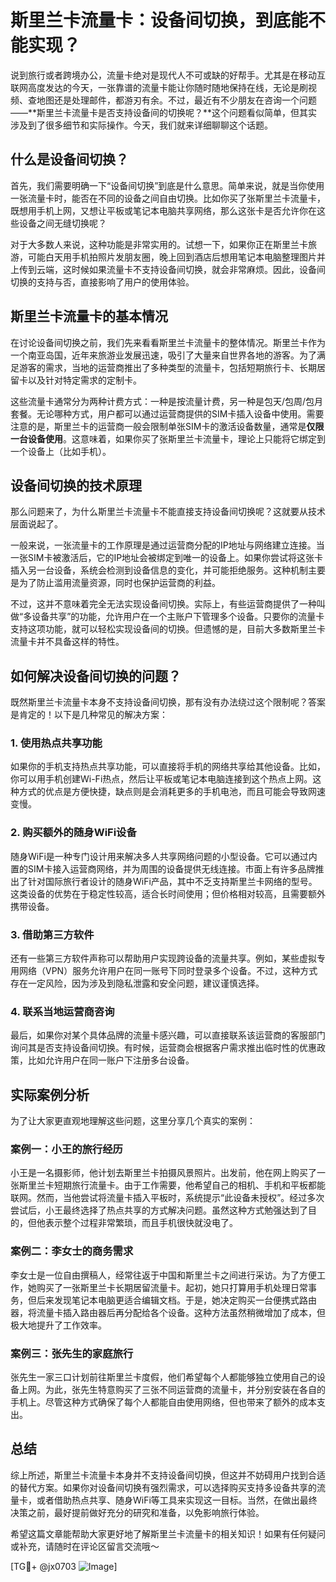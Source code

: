 # 斯里兰卡流量卡：设备间切换，到底能不能实现？

说到旅行或者跨境办公，流量卡绝对是现代人不可或缺的好帮手。尤其是在移动互联网高度发达的今天，一张靠谱的流量卡能让你随时随地保持在线，无论是刷视频、查地图还是处理邮件，都游刃有余。不过，最近有不少朋友在咨询一个问题——**斯里兰卡流量卡是否支持设备间的切换呢？**这个问题看似简单，但其实涉及到了很多细节和实际操作。今天，我们就来详细聊聊这个话题。

## 什么是设备间切换？

首先，我们需要明确一下“设备间切换”到底是什么意思。简单来说，就是当你使用一张流量卡时，能否在不同的设备之间自由切换。比如你买了张斯里兰卡流量卡，既想用手机上网，又想让平板或笔记本电脑共享网络，那么这张卡是否允许你在这些设备之间无缝切换呢？

对于大多数人来说，这种功能是非常实用的。试想一下，如果你正在斯里兰卡旅游，可能白天用手机拍照片发朋友圈，晚上回到酒店后想用笔记本电脑整理图片并上传到云端，这时候如果流量卡不支持设备间切换，就会非常麻烦。因此，设备间切换的支持与否，直接影响了用户的使用体验。

## 斯里兰卡流量卡的基本情况

在讨论设备间切换之前，我们先来看看斯里兰卡流量卡的整体情况。斯里兰卡作为一个南亚岛国，近年来旅游业发展迅速，吸引了大量来自世界各地的游客。为了满足游客的需求，当地的运营商推出了多种类型的流量卡，包括短期旅行卡、长期居留卡以及针对特定需求的定制卡。

这些流量卡通常分为两种计费方式：一种是按流量计费，另一种是包天/包周/包月套餐。无论哪种方式，用户都可以通过运营商提供的SIM卡插入设备中使用。需要注意的是，斯里兰卡的运营商一般会限制单张SIM卡的激活设备数量，通常是**仅限一台设备使用**。这意味着，如果你买了张斯里兰卡流量卡，理论上只能将它绑定到一个设备上（比如手机）。

## 设备间切换的技术原理

那么问题来了，为什么斯里兰卡流量卡不能直接支持设备间切换呢？这就要从技术层面说起了。

一般来说，一张流量卡的工作原理是通过运营商分配的IP地址与网络建立连接。当一张SIM卡被激活后，它的IP地址会被绑定到唯一的设备上。如果你尝试将这张卡插入另一台设备，系统会检测到设备信息的变化，并可能拒绝服务。这种机制主要是为了防止滥用流量资源，同时也保护运营商的利益。

不过，这并不意味着完全无法实现设备间切换。实际上，有些运营商提供了一种叫做“多设备共享”的功能，允许用户在一个主账户下管理多个设备。只要你的流量卡支持这项功能，就可以轻松实现设备间的切换。但遗憾的是，目前大多数斯里兰卡流量卡并不具备这样的特性。

## 如何解决设备间切换的问题？

既然斯里兰卡流量卡本身不支持设备间切换，那有没有办法绕过这个限制呢？答案是肯定的！以下是几种常见的解决方案：

### 1. 使用热点共享功能
如果你的手机支持热点共享功能，可以直接将手机的网络共享给其他设备。比如，你可以用手机创建Wi-Fi热点，然后让平板或笔记本电脑连接到这个热点上网。这种方式的优点是方便快捷，缺点则是会消耗更多的手机电池，而且可能会导致网速变慢。

### 2. 购买额外的随身WiFi设备
随身WiFi是一种专门设计用来解决多人共享网络问题的小型设备。它可以通过内置的SIM卡接入运营商网络，并为周围的设备提供无线连接。市面上有许多品牌推出了针对国际旅行者设计的随身WiFi产品，其中不乏支持斯里兰卡网络的型号。这类设备的优势在于稳定性较高，适合长时间使用；但价格相对较高，且需要额外携带设备。

### 3. 借助第三方软件
还有一些第三方软件声称可以帮助用户实现跨设备的流量共享。例如，某些虚拟专用网络（VPN）服务允许用户在同一账号下同时登录多个设备。不过，这种方式存在一定风险，因为涉及到隐私泄露和安全问题，建议谨慎选择。

### 4. 联系当地运营商咨询
最后，如果你对某个具体品牌的流量卡感兴趣，可以直接联系该运营商的客服部门询问其是否支持设备间切换。有时候，运营商会根据客户需求推出临时性的优惠政策，比如允许用户在同一账户下注册多台设备。

## 实际案例分析

为了让大家更直观地理解这些问题，这里分享几个真实的案例：

### 案例一：小王的旅行经历
小王是一名摄影师，他计划去斯里兰卡拍摄风景照片。出发前，他在网上购买了一张斯里兰卡短期旅行流量卡。由于工作需要，他希望自己的相机、手机和平板都能联网。然而，当他尝试将流量卡插入平板时，系统提示“此设备未授权”。经过多次尝试后，小王最终选择了热点共享的方式解决问题。虽然这种方式勉强达到了目的，但他表示整个过程非常繁琐，而且手机很快就没电了。

### 案例二：李女士的商务需求
李女士是一位自由撰稿人，经常往返于中国和斯里兰卡之间进行采访。为了方便工作，她购买了一张斯里兰卡长期居留流量卡。起初，她只打算用手机处理日常事务，但后来发现笔记本电脑更适合编辑文档。于是，她决定购买一台便携式路由器，将流量卡插入路由器后再分配给各个设备。这种方法虽然稍微增加了成本，但极大地提升了工作效率。

### 案例三：张先生的家庭旅行
张先生一家三口计划前往斯里兰卡度假，他们希望每个人都能够独立使用自己的设备上网。为此，张先生特意购买了三张不同运营商的流量卡，并分别安装在各自的手机上。尽管这种方式确保了每个人都能自由使用网络，但也带来了额外的成本支出。

## 总结

综上所述，斯里兰卡流量卡本身并不支持设备间切换，但这并不妨碍用户找到合适的替代方案。如果你对设备间切换有强烈需求，可以选择购买支持多设备共享的流量卡，或者借助热点共享、随身WiFi等工具来实现这一目标。当然，在做出最终决策之前，最好提前做好充分的研究和准备，以免影响旅行体验。

希望这篇文章能帮助大家更好地了解斯里兰卡流量卡的相关知识！如果有任何疑问或补充，请随时在评论区留言交流哦～

[TG💪+ @jx0703 ![Image](https://github.com/user-attachments/assets/dbca1d08-cadb-493c-b0ec-ad6f7a83f270)]
